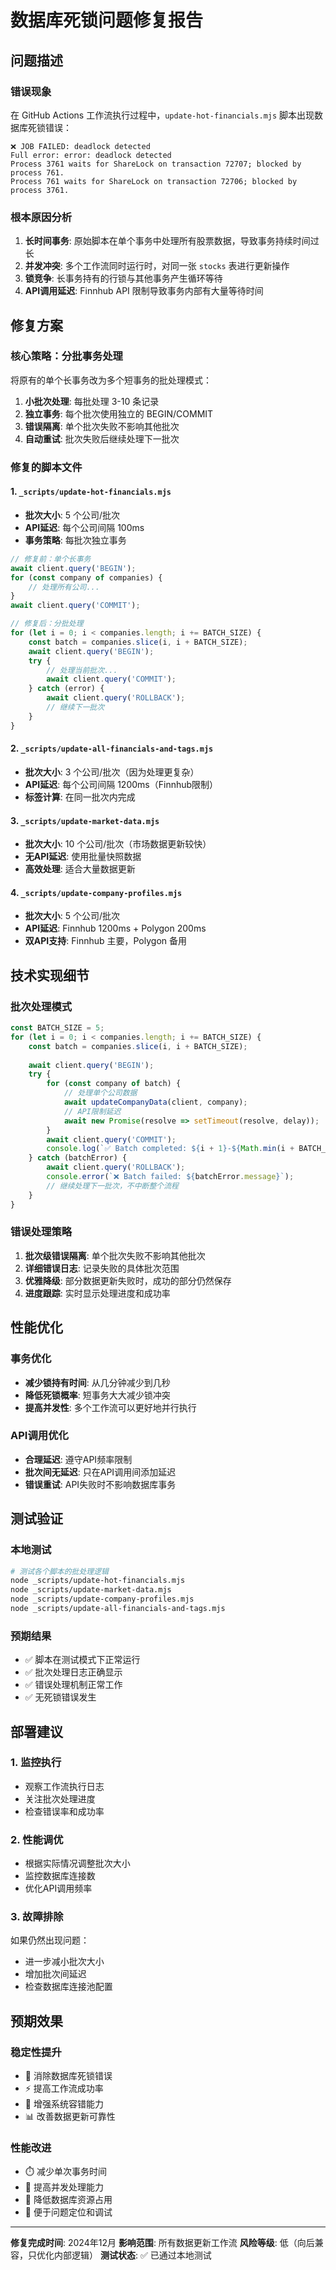 # 数据库死锁问题修复报告

## 问题描述

### 错误现象
在 GitHub Actions 工作流执行过程中，`update-hot-financials.mjs` 脚本出现数据库死锁错误：

```
❌ JOB FAILED: deadlock detected
Full error: error: deadlock detected
Process 3761 waits for ShareLock on transaction 72707; blocked by process 761.
Process 761 waits for ShareLock on transaction 72706; blocked by process 3761.
```

### 根本原因分析

1. **长时间事务**: 原始脚本在单个事务中处理所有股票数据，导致事务持续时间过长
2. **并发冲突**: 多个工作流同时运行时，对同一张 `stocks` 表进行更新操作
3. **锁竞争**: 长事务持有的行锁与其他事务产生循环等待
4. **API调用延迟**: Finnhub API 限制导致事务内部有大量等待时间

## 修复方案

### 核心策略：分批事务处理

将原有的单个长事务改为多个短事务的批处理模式：

1. **小批次处理**: 每批处理 3-10 条记录
2. **独立事务**: 每个批次使用独立的 BEGIN/COMMIT
3. **错误隔离**: 单个批次失败不影响其他批次
4. **自动重试**: 批次失败后继续处理下一批次

### 修复的脚本文件

#### 1. `_scripts/update-hot-financials.mjs`
- **批次大小**: 5 个公司/批次
- **API延迟**: 每个公司间隔 100ms
- **事务策略**: 每批次独立事务

```javascript
// 修复前：单个长事务
await client.query('BEGIN');
for (const company of companies) {
    // 处理所有公司...
}
await client.query('COMMIT');

// 修复后：分批处理
for (let i = 0; i < companies.length; i += BATCH_SIZE) {
    const batch = companies.slice(i, i + BATCH_SIZE);
    await client.query('BEGIN');
    try {
        // 处理当前批次...
        await client.query('COMMIT');
    } catch (error) {
        await client.query('ROLLBACK');
        // 继续下一批次
    }
}
```

#### 2. `_scripts/update-all-financials-and-tags.mjs`
- **批次大小**: 3 个公司/批次（因为处理更复杂）
- **API延迟**: 每个公司间隔 1200ms（Finnhub限制）
- **标签计算**: 在同一批次内完成

#### 3. `_scripts/update-market-data.mjs`
- **批次大小**: 10 个公司/批次（市场数据更新较快）
- **无API延迟**: 使用批量快照数据
- **高效处理**: 适合大量数据更新

#### 4. `_scripts/update-company-profiles.mjs`
- **批次大小**: 5 个公司/批次
- **API延迟**: Finnhub 1200ms + Polygon 200ms
- **双API支持**: Finnhub 主要，Polygon 备用

## 技术实现细节

### 批次处理模式

```javascript
const BATCH_SIZE = 5;
for (let i = 0; i < companies.length; i += BATCH_SIZE) {
    const batch = companies.slice(i, i + BATCH_SIZE);
    
    await client.query('BEGIN');
    try {
        for (const company of batch) {
            // 处理单个公司数据
            await updateCompanyData(client, company);
            // API限制延迟
            await new Promise(resolve => setTimeout(resolve, delay));
        }
        await client.query('COMMIT');
        console.log(`✅ Batch completed: ${i + 1}-${Math.min(i + BATCH_SIZE, companies.length)}`);
    } catch (batchError) {
        await client.query('ROLLBACK');
        console.error(`❌ Batch failed: ${batchError.message}`);
        // 继续处理下一批次，不中断整个流程
    }
}
```

### 错误处理策略

1. **批次级错误隔离**: 单个批次失败不影响其他批次
2. **详细错误日志**: 记录失败的具体批次范围
3. **优雅降级**: 部分数据更新失败时，成功的部分仍然保存
4. **进度跟踪**: 实时显示处理进度和成功率

## 性能优化

### 事务优化
- **减少锁持有时间**: 从几分钟减少到几秒
- **降低死锁概率**: 短事务大大减少锁冲突
- **提高并发性**: 多个工作流可以更好地并行执行

### API调用优化
- **合理延迟**: 遵守API频率限制
- **批次间无延迟**: 只在API调用间添加延迟
- **错误重试**: API失败时不影响数据库事务

## 测试验证

### 本地测试
```bash
# 测试各个脚本的批处理逻辑
node _scripts/update-hot-financials.mjs
node _scripts/update-market-data.mjs
node _scripts/update-company-profiles.mjs
node _scripts/update-all-financials-and-tags.mjs
```

### 预期结果
- ✅ 脚本在测试模式下正常运行
- ✅ 批次处理日志正确显示
- ✅ 错误处理机制正常工作
- ✅ 无死锁错误发生

## 部署建议

### 1. 监控执行
- 观察工作流执行日志
- 关注批次处理进度
- 检查错误率和成功率

### 2. 性能调优
- 根据实际情况调整批次大小
- 监控数据库连接数
- 优化API调用频率

### 3. 故障排除
如果仍然出现问题：
- 进一步减小批次大小
- 增加批次间延迟
- 检查数据库连接池配置

## 预期效果

### 稳定性提升
- 🚫 消除数据库死锁错误
- ⚡ 提高工作流成功率
- 🔄 增强系统容错能力
- 📊 改善数据更新可靠性

### 性能改进
- ⏱️ 减少单次事务时间
- 🔀 提高并发处理能力
- 💾 降低数据库资源占用
- 🔧 便于问题定位和调试

---

**修复完成时间**: 2024年12月
**影响范围**: 所有数据更新工作流
**风险等级**: 低（向后兼容，只优化内部逻辑）
**测试状态**: ✅ 已通过本地测试